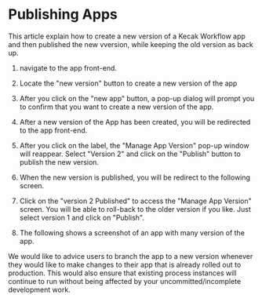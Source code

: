 # Publishing Apps

This article explain how to create a new version of a Kecak Workflow app and then published the new vversion, while keeping the old version as back up.

1. navigate to the app front-end.

2. Locate the "new version" button to create a new version of the app

3. After you click on the "new app" button, a pop-up dialog will prompt you to confirm that you want to create a new version of the app.

4. After a new version of the App has been created, you will be redirected to the app front-end.

5.  After you click on the label, the "Manage App Version" pop-up window will reappear. Select "Version 2" and click on the "Publish" button to publish the new version.

6. When the new version is published, you will be redirect to the following screen.

7. Click on the "version 2 Published" to access the "Manage App Version" screen. You will be able to roll-back to the older version if you like. Just select version 1 and click on "Publish".

8. The following shows a screenshot of an app with many version of the app.

We would like to advice users to branch the app to a new version whenever they would like to make changes to their app that is already rolled out to production. This would also ensure that existing process instances will continue to run without being affected by your uncommitted/incomplete development work.